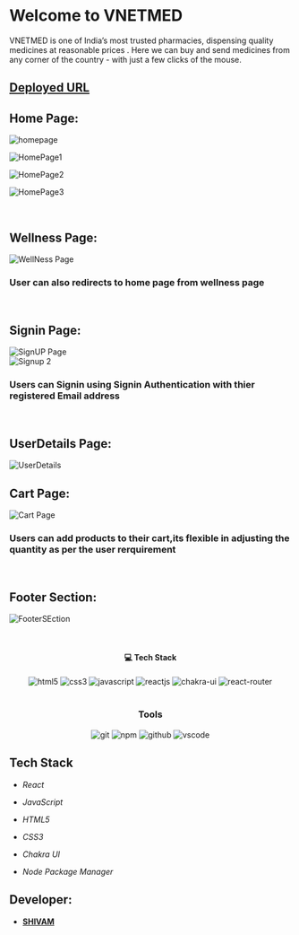 # Welcome to VNETMED
VNETMED is one of India’s most trusted pharmacies, dispensing quality medicines at reasonable prices . Here we can buy and send medicines from any corner of the country - with just a few clicks of the mouse.

## [Deployed URL](https://vnetmed-hz77.vercel.app/)


## Home Page:
![homepage](https://user-images.githubusercontent.com/107460451/205808463-d629f8d3-5e3c-45bb-bd58-cc767ae68e5b.jpg)


![HomePage1](https://user-images.githubusercontent.com/107460451/205808526-5a2e5218-f79a-4ce3-ab58-ebe3e1e8269b.jpg)


![HomePage2](https://user-images.githubusercontent.com/107460451/205808582-49ab4eb6-f146-4bb1-b097-31cdcd2fa0f6.jpg)


![HomePage3](https://user-images.githubusercontent.com/107460451/205808622-9d2fe202-9e28-42e0-a09f-b39a596a996a.jpg)


<br/>


## Wellness Page:
![WellNess Page](https://user-images.githubusercontent.com/107460451/205808989-c236af4c-5ec3-4f88-be6a-bc770e320de3.jpg)
<h3>User can also redirects to home page from wellness page</h3>
<br/>


## Signin Page:
![SignUP Page](https://user-images.githubusercontent.com/107460451/205809287-685a0d84-5daa-454d-8c99-1f819fa33b1f.jpg)
<br/>
![Signup 2](https://user-images.githubusercontent.com/107460451/205809402-5e025f9c-05b2-4462-96e5-7ed0fe43a076.jpg)

<h3>Users can Signin using Signin Authentication with thier registered Email address</h3>
<br/>


## UserDetails Page:
![UserDetails](https://user-images.githubusercontent.com/107460451/205810321-6fc45c91-503d-4b20-bab6-490f0964fdee.jpg)
<br/>


## Cart Page:
![Cart Page](https://user-images.githubusercontent.com/107460451/205809650-5d54d644-e041-4440-8439-1f6526607201.jpg)
<h3>Users can add products to their cart,its flexible in adjusting the quantity as per the user rerquirement</h3>
<br/>


## Footer Section:
![FooterSEction](https://user-images.githubusercontent.com/107460451/205809971-03bf18ad-a88b-402c-93b0-c987724262cc.jpg)
<br/>


<br/>
<h4 align="center">💻 Tech Stack</h4>
 <div align="center">
 <img src="https://img.shields.io/badge/html5-%23E34F26.svg?style=for-the-badge&logo=html5&logoColor=white" align="center" alt="html5">
 <img src = "https://img.shields.io/badge/css3-%231572B6.svg?style=for-the-badge&logo=css3&logoColor=white" align="center" alt="css3">
 <img src="https://img.shields.io/badge/javascript-%23323330.svg?style=for-the-badge&logo=javascript&logoColor=%23F7DF1E"  align="center" alt="javascript" />
 <img src="https://img.shields.io/badge/React-20232A?style=for-the-badge&logo=react&logoColor=61DAFB"  align="center" alt="reactjs" />
   <img src = "https://img.shields.io/badge/chakra ui-%234ED1C5.svg?style=for-the-badge&logo=chakraui&logoColor=white" align="center" alt="chakra-ui"/>
  <img src="https://img.shields.io/badge/React_Router-CA4245?style=for-the-badge&logo=react-router&logoColor=white"  align="center" alt="react-router" />
</div>
<br/>



<div align="center"><h3 align="center">Tools</h3> 
   <img src="https://img.shields.io/badge/netlify-%23000000.svg?style=for-the-badge&logo=netlify&logoColor=#00C7B7" align="center" alt="git"/>
  <img src = "https://img.shields.io/badge/NPM-%23000000.svg?style=for-the-badge&logo=npm&logoColor=white" align="center" alt="npm">
  <img src="https://img.shields.io/badge/GitHub-100000?style=for-the-badge&logo=github&logoColor=white"  align="center" alt="github"/>
   <img src="https://img.shields.io/badge/Visual%20Studio-5C2D91.svg?style=for-the-badge&logo=visual-studio&logoColor=white"  align="center" alt="vscode"/>
    
      
</div>







## Tech Stack 
- *React*


- *JavaScript*
- *HTML5*
- *CSS3*
- *Chakra UI*

- *Node Package Manager*


## Developer:

- **[SHIVAM](https://github.com/shivamji642002)**

    
